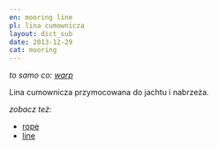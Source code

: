 ```yaml
---
en: mooring line
pl: lina cumownicza
layout: dict_sub
date: 2013-12-29
cat: mooring
---
```


*to samo co: [warp](/dict/warp.html)*

Lina cumownicza przymocowana do jachtu i nabrzeża.

*zobacz też:*

* [rope](/dict/rope.html)
* [line](/dict/line.html)


